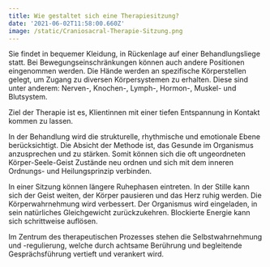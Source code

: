 ```yaml
---
title: Wie gestaltet sich eine Therapiesitzung?
date: '2021-06-02T11:58:00.660Z'
image: /static/Craniosacral-Therapie-Sitzung.png
---
```


Sie findet in bequemer Kleidung, in Rückenlage auf einer Behandlungsliege statt. Bei Bewegungseinschränkungen können auch andere Positionen eingenommen werden. Die Hände werden an spezifische Körperstellen gelegt, um Zugang zu diversen Körpersystemen zu erhalten. Diese sind unter anderem: Nerven-, Knochen-, Lymph-, Hormon-, Muskel- und Blutsystem.

Ziel der Therapie ist es, Klientinnen mit einer tiefen Entspannung in Kontakt kommen zu lassen.

In der Behandlung wird die strukturelle, rhythmische und emotionale Ebene berücksichtigt. Die Absicht der Methode ist, das Gesunde im Organismus anzusprechen und zu stärken. Somit können sich die oft ungeordneten Körper-Seele-Geist Zustände neu ordnen und sich mit dem inneren Ordnungs- und Heilungsprinzip verbinden.

In einer Sitzung können längere Ruhephasen eintreten. In der Stille kann sich der Geist weiten, der Körper pausieren und das Herz ruhig werden. Die Körperwahrnehmung wird verbessert. Der Organismus wird eingeladen, in sein natürliches Gleichgewicht zurückzukehren. Blockierte Energie kann sich schrittweise auflösen.

Im Zentrum des therapeutischen Prozesses stehen die Selbstwahrnehmung und -regulierung, welche durch achtsame Berührung und begleitende Gesprächsführung vertieft und verankert wird.
